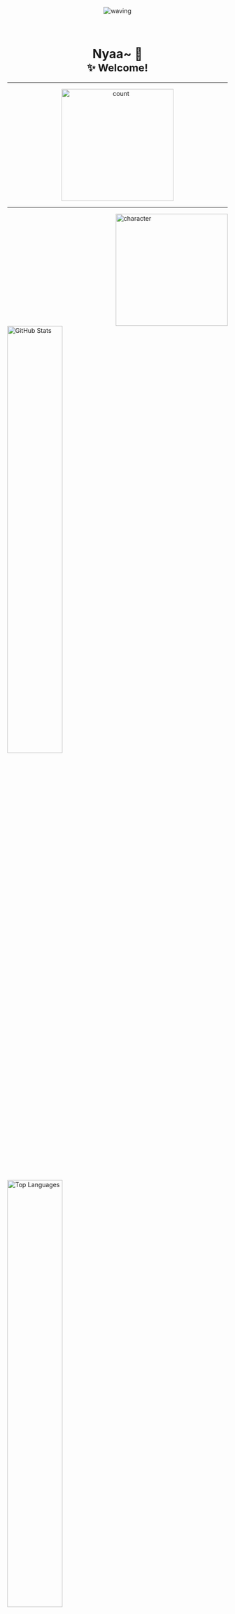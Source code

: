 <p align="center">
  <picture><img src="https://capsule-render.vercel.app/api?type=waving&height=100&color=timeGradient&section=header" alt="waving"/></picture>
</p>

<h1 align="center">
<br>Nyaa~ 🐾<br>
<sub>✨ Welcome!</sub>
</h1>

---

<p align="center">
  <picture><img src="https://count.getloli.com/@Sn0wo2?name=Sn0wo2&theme=rule34&padding=5&offset=0&align=center&scale=1.5&pixelated=0&darkmode=auto" width="256"  alt="count"/></picture>
</p>

---

<a href="https://github.com/Sn0wo2/character-picker" target="_blank">
  <img src="https://picker.me0wo.cc/character" align="right" width="256" alt="character">
</a>

<picture>
  <source media="(prefers-color-scheme: dark)" srcset="https://github-readme-stats.me0wo.cc/api?username=Sn0wo2&title_color=F0F6FC&text_color=9198A1&icon_color=4493F8&hide_border=true&theme=transparent&border_radius=16&hide_rank=true&show_icons=true&include_all_commits=true&custom_title=%E3%80%8CGitHub%20Stats%E3%80%8D&show=reviews%2Cprs_merged%2Cprs_merged_percentage">
  <source media="(prefers-color-scheme: light)" srcset="https://github-readme-stats.me0wo.cc/api?username=Sn0wo2&title_color=1F2328&text_color=59636E&icon_color=0969DA&hide_border=true&theme=transparent&border_radius=16&hide_rank=true&show_icons=true&include_all_commits=true&custom_title=%E3%80%8CGitHub%20Stats%E3%80%8D&show=reviews%2Cprs_merged%2Cprs_merged_percentage">
  <img alt="GitHub Stats" src="https://github-readme-stats.me0wo.cc/api?username=Sn0wo2&title_color=1F2328&text_color=59636E&icon_color=0969DA&hide_border=true&theme=transparent&border_radius=16&hide_rank=true&show_icons=true&include_all_commits=true&custom_title=%E3%80%8CGitHub%20Stats%E3%80%8D&show=reviews%2Cprs_merged%2Cprs_merged_percentage" width="50%" />
</picture>

<picture>
  <source media="(prefers-color-scheme: dark)" srcset="https://github-readme-stats.me0wo.cc/api/top-langs/?username=Sn0wo2&title_color=F0F6FC&text_color=9198A1&icon_color=4493F8&hide_border=true&theme=transparent&border_radius=16&layout=compact&langs_count=8&custom_title=%E3%80%8CMost%20Used%20Languages%E3%80%8D&show_icons=true">
  <source media="(prefers-color-scheme: light)" srcset="https://github-readme-stats.me0wo.cc/api/top-langs/?username=Sn0wo2&title_color=1F2328&text_color=59636E&icon_color=0969DA&hide_border=true&theme=transparent&border_radius=16&layout=compact&langs_count=8&custom_title=%E3%80%8CMost%20Used%20Languages%E3%80%8D&show_icons=true">
  <img alt="Top Languages" src="https://github-readme-stats.me0wo.cc/api/top-langs/?username=Sn0wo2&title_color=1F2328&text_color=59636E&icon_color=0969DA&hide_border=true&theme=transparent&border_radius=16&layout=compact&langs_count=8&custom_title=%E3%80%8CMost%20Used%20Languages%E3%80%8D&show_icons=true" width="50%" />
</picture>

---

<details open>
  <summary><h2>「OpenGPG」</h2></summary>

- **Fingerprint**:
  <a href="./assets/Me0wo_public.asc" target="_blank">
  🧷F632 A7DF E5A5 10EC DD97 7DA5 <b>CD3A 0F19 D1FC 2932</b>
  </a>

</details>

---

<details open>
  <summary><h2>「Support My Work」</h2></summary>

<a href="https://afdian.com/a/Me0wo" target="_blank">
  <img src="https://github.com/Sn0wo2/Sn0wo2/raw/refs/heads/out/sponsor/afdian-sponsor.svg" alt="sponsor">
</a>

</details>

---

<details open>
  <summary><h2>「Connect With Me」</h2></summary>

&nbsp;&nbsp;&nbsp;&nbsp;&nbsp;&nbsp;&nbsp;&nbsp;
<a href="mailto:mail@me0wo.cc" target="_blank">
<img src="https://img.shields.io/badge/%20-mail%40me0wo.cc-blue?style=flat-square&logo=gmail&logoColor=f5f5f5" alt="Mail">
</a>  
&nbsp;&nbsp;&nbsp;&nbsp;&nbsp;&nbsp;&nbsp;&nbsp;
<a href="mailto:mail@me0wo.cc" target="_blank">
<img src="https://img.shields.io/badge/No%20Spam%20Please~-lightgrey?style=flat-square" alt="No Spam">
</a>

</details>

<p align="center">
  <picture><img src="https://capsule-render.vercel.app/api?type=waving&height=100&color=timeGradient&section=footer" alt="waving"/></picture>
</p>
